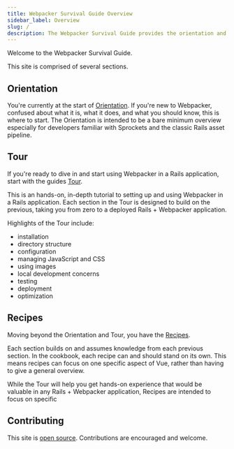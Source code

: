 ```yaml
---
title: Webpacker Survival Guide Overview
sidebar_label: Overview
slug: /
description: The Webpacker Survival Guide provides the orientation and tips Rails developers need to use Webpacker successfully and without the frustration.
---
```


Welcome to the Webpacker Survival Guide.

This site is comprised of several sections.

## Orientation

You're currently at the start of [Orientation](/orientation/). If you're new to Webpacker, confused about what it is, what it does, and what you should know, this is where to start. The Orientation is intended to be a bare minimum overview especially for developers familiar with Sprockets and the classic Rails asset pipeline.

## Tour

If you're ready to dive in and start using Webpacker in a Rails application, start with the guides [Tour](/tour/).

This is an hands-on, in-depth tutorial to setting up and using Webpacker in a Rails application. Each section in the Tour is designed to build on the previous, taking you from zero to a deployed Rails + Webpacker application.

Highlights of the Tour include:

- installation
- directory structure
- configuration
- managing JavaScript and CSS
- using images
- local development concerns
- testing
- deployment
- optimization

## Recipes

Moving beyond the Orientation and Tour, you have the [Recipes](/recipes/).

Each section builds on and assumes knowledge from each previous section. In the cookbook, each recipe can and should stand on its own. This means recipes can focus on one specific aspect of Vue, rather than having to give a general overview.

While the Tour will help you get hands-on experience that would be valuable in any Rails + Webpacker application, Recipes are intended to focus on specific

## Contributing

This site is [open source](https://github.com/rossta/webpackersurvival.guide). Contributions are encouraged and welcome.

